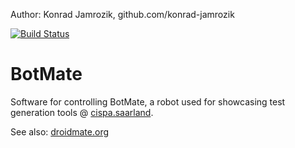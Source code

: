 
  Author: Konrad Jamrozik, github.com/konrad-jamrozik

  [![Build Status](https://travis-ci.org/konrad-jamrozik/botmate.svg?branch=master)](https://travis-ci.org/konrad-jamrozik/botmate)


# BotMate
Software for controlling BotMate, a robot used for showcasing test generation tools @ [cispa.saarland](https://cispa.saarland/).

See also: [droidmate.org](https://www.droidmate.org/)